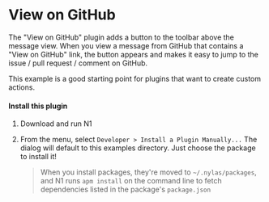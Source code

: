 # View on GitHub

The "View on GitHub" plugin adds a button to the toolbar above the message view.
When you view a message from GitHub that contains a "View on GitHub" link,
the button appears and makes it easy to jump to the issue / pull request / comment
on GitHub.

This example is a good starting point for plugins that want to create custom
actions.

#### Install this plugin

1. Download and run N1

2. From the menu, select `Developer > Install a Plugin Manually...`
   The dialog will default to this examples directory. Just choose the
   package to install it!

   > When you install packages, they're moved to `~/.nylas/packages`,
   > and N1 runs `apm install` on the command line to fetch dependencies
   > listed in the package's `package.json`
